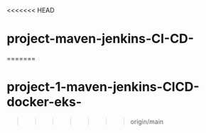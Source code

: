 <<<<<<< HEAD
# project-maven-jenkins-CI-CD-
=======
# project-1-maven-jenkins-CICD-docker-eks-
>>>>>>> origin/main

